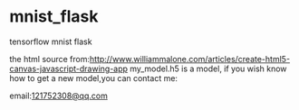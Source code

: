 # mnist_flask
tensorflow mnist flask

the html source from:http://www.williammalone.com/articles/create-html5-canvas-javascript-drawing-app
my_model.h5 is a model, if you wish know how to get a new model,you can contact me:

email:121752308@qq.com